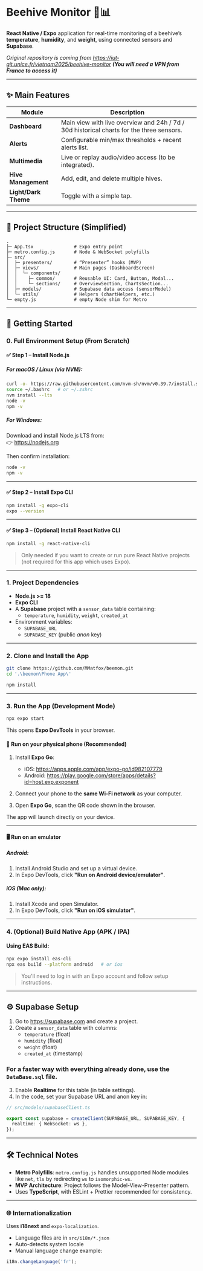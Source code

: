 # Beehive Monitor 🐝📊

**React Native / Expo** application for real-time monitoring of a beehive’s **temperature**, **humidity**, and **weight**, using connected sensors and **Supabase**.

*Original repository is coming from https://iut-git.unice.fr/vietnam2025/beehive-monitor **(You will need a VPN from France to access it)***

---

## ✨ Main Features

| Module                | Description                                                                                  |
|----------------------|----------------------------------------------------------------------------------------------|
| **Dashboard**         | Main view with live overview and 24h / 7d / 30d historical charts for the three sensors.     |
| **Alerts**            | Configurable min/max thresholds + recent alerts list.                                        |
| **Multimedia**        | Live or replay audio/video access (to be integrated).                                        |
| **Hive Management**   | Add, edit, and delete multiple hives.                                                        |
| **Light/Dark Theme**  | Toggle with a simple tap.                                                                    |

---

## 📁 Project Structure (Simplified)

```
.
├─ App.tsx               # Expo entry point
├─ metro.config.js       # Node & WebSocket polyfills
├─ src/
│  ├─ presenters/        # “Presenter” hooks (MVP)
│  ├─ views/             # Main pages (DashboardScreen)
│  │  └─ components/
│  │    ├─ common/       # Reusable UI: Card, Button, Modal...
│  │    └─ sections/     # OverviewSection, ChartsSection...
│  ├─ models/            # Supabase data access (sensorModel)
│  └─ utils/             # Helpers (chartHelpers, etc.)
└─ empty.js              # empty Node shim for Metro
```

---

## 🚀 Getting Started

### 0. Full Environment Setup (From Scratch)

#### ✅ Step 1 – Install Node.js

##### For macOS / Linux (via NVM):
```bash
curl -o- https://raw.githubusercontent.com/nvm-sh/nvm/v0.39.7/install.sh | bash
source ~/.bashrc   # or ~/.zshrc
nvm install --lts
node -v
npm -v
```

##### For Windows:
Download and install Node.js LTS from:  
👉 https://nodejs.org

Then confirm installation:

```bash
node -v
npm -v
```

---

#### ✅ Step 2 – Install Expo CLI

```bash
npm install -g expo-cli
expo --version
```

---

#### ✅ Step 3 – (Optional) Install React Native CLI

```bash
npm install -g react-native-cli
```

> Only needed if you want to create or run pure React Native projects (not required for this app which uses Expo).

---

### 1. Project Dependencies

- **Node.js >= 18**
- **Expo CLI**
- A **Supabase** project with a `sensor_data` table containing:
  - `temperature`, `humidity`, `weight`, `created_at`
- Environment variables:
  - `SUPABASE_URL`
  - `SUPABASE_KEY` (public *anon* key)

---

### 2. Clone and Install the App

```bash
git clone https://github.com/MMatfox/beemon.git
cd '.\beemon\Phone App\'

npm install
```

---

### 3. Run the App (Development Mode)

```bash
npx expo start
```

This opens **Expo DevTools** in your browser.

#### 📱 Run on your physical phone (Recommended)

1. Install **Expo Go**:
   - iOS: https://apps.apple.com/app/expo-go/id982107779
   - Android: https://play.google.com/store/apps/details?id=host.exp.exponent

2. Connect your phone to the **same Wi-Fi network** as your computer.

3. Open **Expo Go**, scan the QR code shown in the browser.

The app will launch directly on your device.

---

#### 🖥️ Run on an emulator

##### Android:
1. Install Android Studio and set up a virtual device.
2. In Expo DevTools, click **"Run on Android device/emulator"**.

##### iOS (Mac only):
1. Install Xcode and open Simulator.
2. In Expo DevTools, click **"Run on iOS simulator"**.

---

### 4. (Optional) Build Native App (APK / IPA)

#### Using EAS Build:

```bash
npx expo install eas-cli
npx eas build --platform android   # or ios
```

> You'll need to log in with an Expo account and follow setup instructions.

---

## ⚙️ Supabase Setup

1. Go to https://supabase.com and create a project.
2. Create a `sensor_data` table with columns:
   - `temperature` (float)
   - `humidity` (float)
   - `weight` (float)
   - `created_at` (timestamp)

### For a faster way with everything already done, use the `DataBase.sql` file.

3. Enable **Realtime** for this table (in table settings).
4. In the code, set your Supabase URL and anon key in:

```ts
// src/models/supabaseClient.ts

export const supabase = createClient(SUPABASE_URL, SUPABASE_KEY, {
  realtime: { WebSocket: ws },
});
```

---

## 🛠️ Technical Notes

- **Metro Polyfills**: `metro.config.js` handles unsupported Node modules like `net`, `tls` by redirecting `ws` to `isomorphic-ws`.
- **MVP Architecture**: Project follows the Model-View-Presenter pattern.
- Uses **TypeScript**, with ESLint + Prettier recommended for consistency.

---

### 🌐 Internationalization

Uses **i18next** and `expo-localization`.

- Language files are in `src/i18n/*.json`
- Auto-detects system locale
- Manual language change example:

```ts
i18n.changeLanguage('fr');
```
